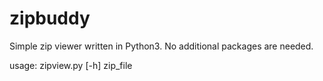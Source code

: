 # zipbuddy

Simple zip viewer written in Python3. No additional packages are needed.

usage: zipview.py [-h] zip_file
